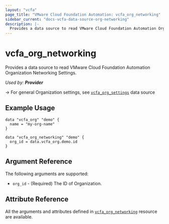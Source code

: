 ```yaml
---
layout: "vcfa"
page_title: "VMware Cloud Foundation Automation: vcfa_org_networking"
sidebar_current: "docs-vcfa-data-source-org-networking"
description: |-
  Provides a data source to read VMware Cloud Foundation Automation Organization Networking Settings.
---
```


# vcfa\_org\_networking

Provides a data source to read VMware Cloud Foundation Automation Organization Networking Settings.

_Used by: **Provider**_

-> For general Organization settings, see [`vcfa_org_settings`](/providers/vmware/vcfa/latest/docs/data-sources/org_settings) data source

## Example Usage

```hcl
data "vcfa_org" "demo" {
  name = "my-org-name"
}

data "vcfa_org_networking" "demo" {
  org_id = data.vcfa_org.demo.id
}
```

## Argument Reference

The following arguments are supported:

- `org_id` - (Required) The ID of Organization.

## Attribute Reference

All the arguments and attributes defined in
[`vcfa_org_networking`](/providers/vmware/vcfa/latest/docs/resources/org_networking) resource are
available.